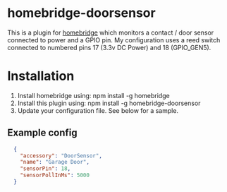 # homebridge-doorsensor

This is a plugin for [homebridge](https://github.com/nfarina/homebridge) which monitors a contact / door sensor connected to power and a GPIO pin.
My configuration uses a reed switch connected to numbered pins 17 (3.3v DC Power) and 18 (GPIO_GEN5).

# Installation

1. Install homebridge using: npm install -g homebridge
2. Install this plugin using: npm install -g homebridge-doorsensor
3. Update your configuration file. See below for a sample.

## Example config

```json
  {
    "accessory": "DoorSensor",
    "name": "Garage Door",
    "sensorPin": 18,
    "sensorPollInMs": 5000
  }
```
